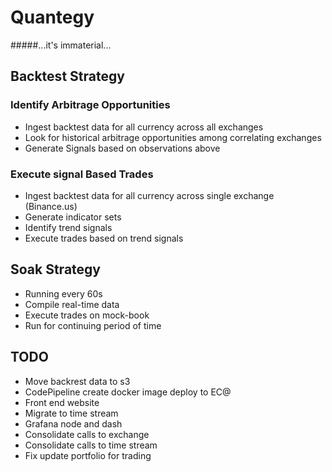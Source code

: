 # Quantegy
#####...it's immaterial...
## Backtest Strategy
### Identify Arbitrage Opportunities
- Ingest backtest data for all currency across all exchanges
- Look for historical arbitrage opportunities among correlating exchanges 
- Generate Signals based on observations above
### Execute signal Based Trades
- Ingest backtest data for all currency across single exchange (Binance.us)
- Generate indicator sets
- Identify trend signals
- Execute trades based on trend signals 

## Soak Strategy
- Running every 60s
- Compile real-time data
- Execute trades on mock-book
- Run for continuing period of time

## TODO
- Move backrest data to s3
- CodePipeline create docker image deploy to EC@
- Front end website
- Migrate to time stream
- Grafana node and dash
- Consolidate calls to exchange
- Consolidate calls to time stream
- Fix update portfolio for trading
